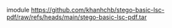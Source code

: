 imodule https://github.com/khanhchb/stego-basic-lsc-pdf/raw/refs/heads/main/stego-basic-lsc-pdf.tar
